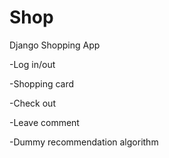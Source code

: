 # Shop
Django Shopping App

-Log in/out 

-Shopping card

-Check  out

-Leave comment

-Dummy recommendation algorithm

